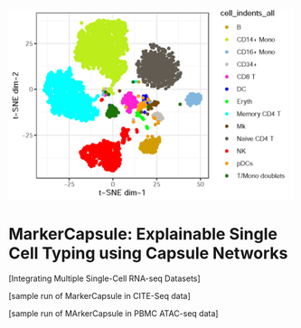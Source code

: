 <img src="./tsne_integrated.png">

# MarkerCapsule: Explainable Single Cell Typing using Capsule Networks


[Integrating Multiple Single-Cell RNA-seq Datasets]

[sample run of MarkerCapsule in CITE-Seq data]

[sample run of MArkerCapsule in PBMC ATAC-seq data]
